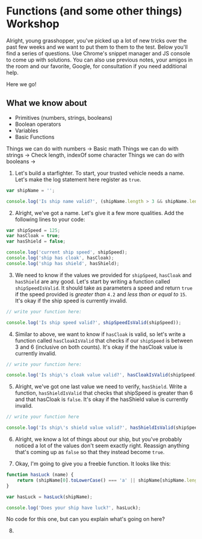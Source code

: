 # Functions (and some other things) Workshop

Alright, young grasshopper, you've picked up a lot of new tricks over the past few weeks and we want to put them to them to the test. Below you'll find a series of questions. Use Chrome's snippet manager and JS console to come up with solutions. You can also use previous notes, your amigos in the room and our favorite, Google, for consultation if you need additional help.

Here we go!

## What we know about

- Primitives (numbers, strings, booleans)
- Boolean operators
- Variables
- Basic Functions

Things we can do with numbers -> Basic math
Things we can do with strings -> Check length, indexOf some character
Things we can do with booleans ->

1. Let's build a starfighter. To start, your trusted vehicle needs a name. Let's make the log statement here register as `true`.

```js
var shipName = ''; 

console.log('Is ship name valid?', (shipName.length > 3 && shipName.length > 18));
```

2. Alright, we've got a name. Let's give it a few more qualities. Add the following lines to your code: 

```js
var shipSpeed = 125;
var hasCloak = true;
var hasShield = false;

console.log('current ship speed', shipSpeed);
console.log('ship has cloak', hasCloak);
console.log('ship has shield', hasShield);
```

3. We need to know if the values we provided for `shipSpeed`, `hasCloak` and `hasShield` are any good. Let's start by writing a function called `shipSpeedIsValid`. It should take as parameters a speed and return `true` if the speed provided is *greater than* `4.2` and *less than or equal to* `15`. It's okay if the ship speed is currently invalid.

```js
// write your function here:

console.log('Is ship speed valid?', shipSpeedIsValid(shipSpeed));
```

4. Similar to above, we want to know if `hasCloak` is valid, so let's write a function called `hasCloakIsValid` that checks if our `shipSpeed` is between 3 and 6 (inclusive on both counts). It's okay if the hasCloak value is currently invalid.

```js
// write your function here:

console.log('Is ship\'s cloak value valid?', hasCloakIsValid(shipSpeed));
```

5. Alright, we've got one last value we need to verify, `hasShield`. Write a function, `hasShieldIsValid` that checks that shipSpeed is greater than 6 and that hasCloak is `false`. It's okay if the hasShield value is currently invalid.

```js
// write your function here

console.log('Is ship\'s shield value valid?', hasShieldIsValid(shipSpeed));
``` 

6. Alright, we know a lot of things about our ship, but you've probably noticed a lot of the values don't seem exactly right. Reassign anything that's coming up as `false` so that they instead become `true`.

7. Okay, I'm going to give you a freebie function. It looks like this:

```js
function hasLuck (name) {
    return (shipName[0].toLowerCase() === 'a' || shipName[shipName.length - 1].toLowerCase() === 'z');
}

var hasLuck = hasLuck(shipName);

console.log('Does your ship have luck?', hasLuck);
``` 

No code for this one, but can you explain what's going on here? 

8. 







